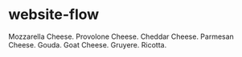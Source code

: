 # website-flow

Mozzarella Cheese.
Provolone Cheese.
Cheddar Cheese.
Parmesan Cheese.
Gouda.
Goat Cheese.
Gruyere.
Ricotta.